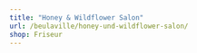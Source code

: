```yaml
---
title: "Honey & Wildflower Salon"
url: /beulaville/honey-und-wildflower-salon/
shop: Friseur
---
```

